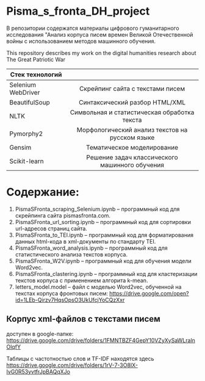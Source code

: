 # Pisma_s_fronta_DH_project

В репозитории содержатся материалы цифрового гуманитарного исследования "Анализ корпуса писем времен Великой Отечественной войны с использованием методов машинного обучения.

This repository describes my work on the digital humanities research about The Great Patriotic War

| Стек технологий        | |
| ------------- |:-------------:|
| Selenium WebDriver | Скрейпинг сайта с текстами писем                | 
| BeautifulSoup      | Синтаксический разбор HTML/XML                  |
| NLTK               | Символьная и статистическая обработка текста    |
| Pymorphy2          | Морфологический анализ текстов на русском языке |
| Gensim             | Тематическое моделирование                      |
| Scikit-learn       | Решение задач классического машинного обучения  |


# Содержание:

1)	PismaSFronta_scraping_Selenium.ipynb – программный код для скрейпинга сайта pismasfronta.com.
2)	PismaSFronta_url_sorting.ipynb – программный код для сортировки url-адресов страниц сайта.
3)	PismaSFronta_to_TEI.ipynb – программный код для форматирования данных html-кода в xml-документы по стандарту TEI.
4)	PismaSFronta_word_analysis.ipynb – программный код для статистического анализа текстов корпуса.
5)	PismaSFronta_W2V.ipynb – программный код для обучения модели Word2vec.
6)	PismaSFronta_clastering.ipynb – программный код для кластеризации текстов корпуса с применением алгорита k-mean.
7)	letters_model.model – файл с моделью Word2vec, обученной на текстах корпуса фронтовых писем: https://drive.google.com/open?id=1LEb-Qirzv7HqsOpsO3UkUfcjYoCQzXxr

## Корпус xml-файлов с текстами писем ## 
доступен в google-папке: https://drive.google.com/drive/folders/1FMNTBZF4GepY10VZyXySaWLralnOlqfY

Таблицы с частотностью слов и TF-IDF находятся здесь
https://drive.google.com/drive/folders/1rV-7-3O8IX-IvG0R53yvtfrJpBAQqXJo
